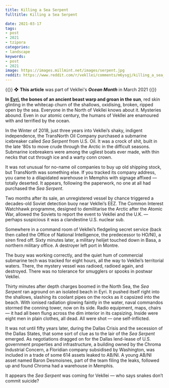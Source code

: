 ```yaml
---
title: Killing a Sea Serpent
fulltitle: Killing a Sea Serpent

date: 2021-03-17
tags:
- post
- 2021
- tzipora
categories:
- landscape
keywords:
- post
- 2021
image: https://images.millmint.net/images/serpent.jpg
reddit: https://www.reddit.com/r/vekllei/comments/m6ysgj/killing_a_sea_serpent/
---
```


{{<hint>}}
❖ **This article** was part of Vekllei's ***Ocean Month*** in March 2021
{{</hint>}}

**In [Eyri](utopia/vekllei/landscape/boroughs/eyri), the bones of an ancient beast warp and groan in the sun**, red skin glinting in the whitecap churn of the shallows, oxidising, broken, ripped open by the sea. Everyone in the North of Vekllei knows about it. Mysteries abound. Even in our atomic century, the humans of Vekllei are enamoured with and terrified by the ocean.

In the Winter of 2018, just three years into Vekllei’s shaky, indigent independence, the TransNorth Oil Company purchased a submarine icebreaker called *Sea Serpent* from U.S. Oil. It was a crock of shit, built in the late ‘80s to move crude through the Arctic in the difficult seasons. Submarine icebreakers were among the ugliest boats ever made, with thin necks that cut through ice and a warty conn crown.

It was not unusual for no-name oil companies to buy up old shipping stock, but TransNorth was something else. If you tracked its company address, you came to a dilapidated warehouse in Memphis with signage affixed — totally deserted. It appears, following the paperwork, no one at all had purchased the *Sea Serpent*.

Two months after its sale, an unregistered vessel by chance triggered a decades-old Soviet detection buoy near Vekllei’s EEZ. The Common Interest Watchhawk programme, designed to demilitarise the Arctic after the Atomic War, allowed the Soviets to report the event to Vekllei and the U.K. — perhaps suspicious it was a clandestine U.S. nuclear sub.

Somewhere in a command room of Vekllei’s fledgeling secret service (back then called the Office of National Intelligence, the predecessor to HO/NI), a siren fired off. Sixty minutes later, a military helijet touched down in Basa, a northern military office. A destroyer left port in Montre.

The buoy was working correctly, and the quiet hum of commercial submarine tech was tracked for eight hours, all the way to Vekllei’s territorial waters. There, the mystery vessel was radioed, radioed again, and destroyed. There was no tolerance for smugglers or spooks in postwar Vekllei.

Thirty minutes after depth charges boomed in the North Sea, the *Sea Serpent* ran aground on an isolated beach in Eyri. It pushed itself right into the shallows, slashing its coolant pipes on the rocks as it capsized into the beach. With ionised radiation glowing faintly in the water, naval commandos stormed the conning tower, now on its side. Radio equipment, maps, chairs — it had all been flung across the dim interior in its capsizing. Inside were eight men in plain clothes, all dead. All were shot — one self-inflicted.

It was not until fifty years later, during the Dallas Crisis and the secession of the Dallas States, that some sort of clue as to the lair of the *Sea Serpent* emerged. As negotiations dragged on for the Dallas lend-lease of U.S. government properties and infrastructure, a building owned by the Chroma Industrial Concern, a Floridian company subsidised by Washington, was included in a trade of some 614 assets leaked to AB/NI. A young AB/NI asset named Baron Desmoisnes, part of the team filing the leaks, followed up and found Chroma had a warehouse in Memphis.

It appears the *Sea Serpent* was coming for Vekllei — who says snakes don’t commit suicide?
